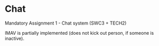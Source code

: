 # Chat
Mandatory Assignment 1 - Chat system (SWC3 + TECH2)

IMAV is partially implemented (does not kick out person, if someone is inactive).
